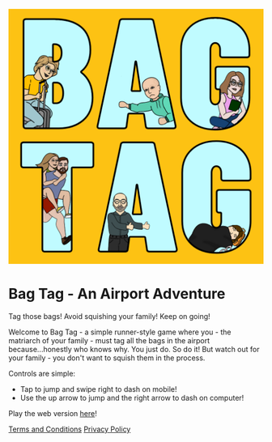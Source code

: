 ![Bag Tag Logo](/assets/art/logo.png)

# Bag Tag - An Airport Adventure

Tag those bags! Avoid squishing your family! Keep on going!

Welcome to Bag Tag - a simple runner-style game where you - the matriarch of your family - must tag all the bags in the airport because...honestly who knows why. You just do. So do it! But watch out for your family - you don't want to squish them in the process.

Controls are simple:
- Tap to jump and swipe right to dash on mobile!
- Use the up arrow to jump and the right arrow to dash on computer!

Play the web version [here](http://www.benjaminjsinger.com/bag-tag/)!

[Terms and Conditions](TERMS_AND_CONDITIONS.md)
[Privacy Policy](PRIVACY_POLICY.md)
